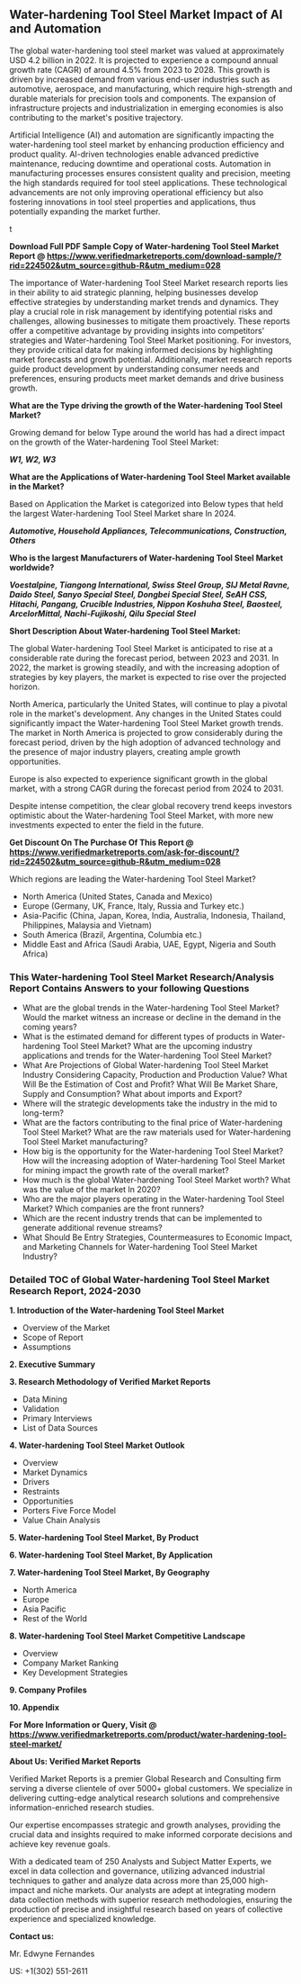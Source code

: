 <h2>Water-hardening Tool Steel Market Impact of AI and Automation</h2><p>The global water-hardening tool steel market was valued at approximately USD 4.2 billion in 2022. It is projected to experience a compound annual growth rate (CAGR) of around 4.5% from 2023 to 2028. This growth is driven by increased demand from various end-user industries such as automotive, aerospace, and manufacturing, which require high-strength and durable materials for precision tools and components. The expansion of infrastructure projects and industrialization in emerging economies is also contributing to the market's positive trajectory.</p><p>Artificial Intelligence (AI) and automation are significantly impacting the water-hardening tool steel market by enhancing production efficiency and product quality. AI-driven technologies enable advanced predictive maintenance, reducing downtime and operational costs. Automation in manufacturing processes ensures consistent quality and precision, meeting the high standards required for tool steel applications. These technological advancements are not only improving operational efficiency but also fostering innovations in tool steel properties and applications, thus potentially expanding the market further.</p>t</p><p id="" class=""><strong>Download Full PDF Sample Copy of Water-hardening Tool Steel Market Report @ <a href="https://www.verifiedmarketreports.com/download-sample/?rid=224502&utm_source=github-R&utm_medium=028" target="_blank">https://www.verifiedmarketreports.com/download-sample/?rid=224502&utm_source=github-R&utm_medium=028</a></strong></p><p>The importance of&nbsp;Water-hardening Tool Steel Market research reports lies in their ability to aid strategic planning, helping businesses develop effective strategies by understanding market trends and dynamics. They play a crucial role in risk management by identifying potential risks and challenges, allowing businesses to mitigate them proactively. These reports offer a competitive advantage by providing insights into competitors' strategies and Water-hardening Tool Steel Market positioning. For investors, they provide critical data for making informed decisions by highlighting market forecasts and growth potential. Additionally, market research reports guide product development by understanding consumer needs and preferences, ensuring products meet market demands and drive business growth.</p><p><strong>What are the&nbsp;Type driving the growth of the Water-hardening Tool Steel Market?</strong></p><p id="" class="">Growing demand for below Type around the world has had a direct impact on the growth of the Water-hardening Tool Steel Market:</p><em><strong>W1, W2, W3</strong></em></p><strong>What are the&nbsp;Applications&nbsp;of Water-hardening Tool Steel Market available in the Market?</strong></p><p id="" class="">Based on Application the Market is categorized into Below types that held the largest Water-hardening Tool Steel Market share In 2024.</p><em><strong>Automotive, Household Appliances, Telecommunications, Construction, Others</strong></em></p><strong>Who is the largest Manufacturers of Water-hardening Tool Steel Market worldwide?</strong></p><p><em><strong>Voestalpine, Tiangong International, Swiss Steel Group, SIJ Metal Ravne, Daido Steel, Sanyo Special Steel, Dongbei Special Steel, SeAH CSS, Hitachi, Pangang, Crucible Industries, Nippon Koshuha Steel, Baosteel, ArcelorMittal, Nachi-Fujikoshi, Qilu Special Steel</strong></em></p><p id="" class=""><strong>Short Description About Water-hardening Tool Steel Market:</strong></p><p>The global Water-hardening Tool Steel Market is anticipated to rise at a considerable rate during the forecast period, between 2023 and 2031. In 2022, the market is growing steadily, and with the increasing adoption of strategies by key players, the market is expected to rise over the projected horizon.</p><p>North America, particularly the United States, will continue to play a pivotal role in the market's development. Any changes in the United States could significantly impact the Water-hardening Tool Steel Market growth trends. The market in North America is projected to grow considerably during the forecast period, driven by the high adoption of advanced technology and the presence of major industry players, creating ample growth opportunities.</p><p>Europe is also expected to experience significant growth in the global market, with a strong CAGR during the forecast period from 2024 to 2031.</p><p>Despite intense competition, the clear global recovery trend keeps investors optimistic about the Water-hardening Tool Steel Market, with more new investments expected to enter the field in the future.</p><p id="" class=""><strong>Get Discount On The Purchase Of This Report @ <a href="https://www.verifiedmarketreports.com/ask-for-discount/?rid=224502&utm_source=github-R&utm_medium=028" target="_blank">https://www.verifiedmarketreports.com/ask-for-discount/?rid=224502&utm_source=github-R&utm_medium=028</a></strong></p>Which regions are leading the Water-hardening Tool Steel Market?</p><ul><li>North America (United States, Canada and Mexico)</li><li>Europe (Germany, UK, France, Italy, Russia and Turkey etc.)</li><li>Asia-Pacific (China, Japan, Korea, India, Australia, Indonesia, Thailand, Philippines, Malaysia and Vietnam)</li><li>South America (Brazil, Argentina, Columbia etc.)</li><li>Middle East and Africa (Saudi Arabia, UAE, Egypt, Nigeria and South Africa)</li></ul><h3 id="" class="">This Water-hardening Tool Steel Market Research/Analysis Report Contains Answers to your following Questions</h3><ul><li>What are the global trends in the Water-hardening Tool Steel Market? Would the market witness an increase or decline in the demand in the coming years?</li><li>What is the estimated demand for different types of products in Water-hardening Tool Steel Market? What are the upcoming industry applications and trends for the Water-hardening Tool Steel Market?</li><li>What Are Projections of Global Water-hardening Tool Steel Market Industry Considering Capacity, Production and Production Value? What Will Be the Estimation of Cost and Profit? What Will Be Market Share, Supply and Consumption? What about imports and Export?</li><li>Where will the strategic developments take the industry in the mid to long-term?</li><li>What are the factors contributing to the final price of Water-hardening Tool Steel Market? What are the raw materials used for Water-hardening Tool Steel Market manufacturing?</li><li>How big is the opportunity for the Water-hardening Tool Steel Market? How will the increasing adoption of Water-hardening Tool Steel Market for mining impact the growth rate of the overall market?</li><li>How much is the global Water-hardening Tool Steel Market worth? What was the value of the market In 2020?</li><li>Who are the major players operating in the Water-hardening Tool Steel Market? Which companies are the front runners?</li><li>Which are the recent industry trends that can be implemented to generate additional revenue streams?</li><li>What Should Be Entry Strategies, Countermeasures to Economic Impact, and Marketing Channels for Water-hardening Tool Steel Market Industry?</li></ul><h3 id="" class="">Detailed TOC of Global Water-hardening Tool Steel Market Research Report, 2024-2030</h3><p id="" class=""><strong>1. Introduction of the Water-hardening Tool Steel Market</strong></p><ul><li>Overview of the Market</li><li>Scope of Report</li><li>Assumptions</li></ul><p id="" class=""><strong>2. Executive Summary</strong></p><p id="" class=""><strong>3. Research Methodology of Verified Market Reports</strong></p><ul><li>Data Mining</li><li>Validation</li><li>Primary Interviews</li><li>List of Data Sources</li></ul><p id="" class=""><strong>4. Water-hardening Tool Steel Market Outlook</strong></p><ul><li>Overview</li><li>Market Dynamics</li><li>Drivers</li><li>Restraints</li><li>Opportunities</li><li>Porters Five Force Model</li><li>Value Chain Analysis</li></ul><p id="" class=""><strong>5. Water-hardening Tool Steel Market, By Product</strong></p><p id="" class=""><strong>6. Water-hardening Tool Steel Market, By Application</strong></p><p id="" class=""><strong>7. Water-hardening Tool Steel Market, By Geography</strong></p><ul><li>North America</li><li>Europe</li><li>Asia Pacific</li><li>Rest of the World</li></ul><p id="" class=""><strong>8. Water-hardening Tool Steel Market Competitive Landscape</strong></p><ul><li>Overview</li><li>Company Market Ranking</li><li>Key Development Strategies</li></ul><p id="" class=""><strong>9. Company Profiles</strong></p><p id="" class=""><strong>10. Appendix</strong></p><p id="" class=""><strong>For More Information or Query, Visit @ <a href="https://www.verifiedmarketreports.com/product/water-hardening-tool-steel-market/" target="_blank">https://www.verifiedmarketreports.com/product/water-hardening-tool-steel-market/</a></strong></p><p id="" class=""><strong>About Us: Verified Market Reports</strong></p><p id="" class="">Verified Market Reports is a premier Global Research and Consulting firm serving a diverse clientele of over 5000+ global customers. We specialize in delivering cutting-edge analytical research solutions and comprehensive information-enriched research studies.</p><p id="" class="">Our expertise encompasses strategic and growth analyses, providing the crucial data and insights required to make informed corporate decisions and achieve key revenue goals.</p><p id="" class="">With a dedicated team of 250 Analysts and Subject Matter Experts, we excel in data collection and governance, utilizing advanced industrial techniques to gather and analyze data across more than 25,000 high-impact and niche markets. Our analysts are adept at integrating modern data collection methods with superior research methodologies, ensuring the production of precise and insightful research based on years of collective experience and specialized knowledge.</p><p id="" class=""><strong>Contact us:</strong></p><p id="" class="">Mr. Edwyne Fernandes</p><p id="" class="">US: +1(302) 551-2611</p>